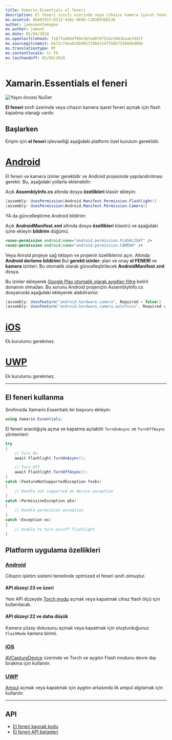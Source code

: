 ```yaml
---
title: Xamarin.Essentials el feneri
description: El feneri sınıfı üzerinde veya cihazın kamera işaret feneri açmak için flash kapatma olanağı vardır.
ms.assetid: 06A03553-D212-43A2-9E6E-C2D2D93EB136
author: jamesmontemagno
ms.author: jamont
ms.date: 05/04/2018
ms.openlocfilehash: f187fa404df09e387ed870f524239d3baabfdd3f
ms.sourcegitcommit: 0a72c7dea020b965378b6314f558bf5360dbd066
ms.translationtype: MT
ms.contentlocale: tr-TR
ms.lasthandoff: 05/09/2018
---
```

# <a name="xamarinessentials-flashlight"></a>Xamarin.Essentials el feneri

![Yayın öncesi NuGet](~/media/shared/pre-release.png)

**El feneri** sınıfı üzerinde veya cihazın kamera işaret feneri açmak için flash kapatma olanağı vardır.

## <a name="getting-started"></a>Başlarken

Erişim için **el feneri** işlevselliği aşağıdaki platform özel kurulum gereklidir.

# <a name="androidtabandroid"></a>[Android](#tab/android)

El feneri ve kamera izinler gereklidir ve Android projesinde yapılandırılması gerekir. Bu, aşağıdaki yollarla eklenebilir:

Açık **AssemblyInfo.cs** altında dosya **özellikleri** klasör ekleyin:

```csharp
[assembly: UsesPermission(Android.Manifest.Permission.Flashlight)]
[assembly: UsesPermission(Android.Manifest.Permission.Camera)]
```

YA da güncelleştirme Android bildirim:

Açık **AndroidManifest.xml** altında dosya **özellikleri** klasörü ve aşağıdaki içine ekleyin **bildirim** düğümü.

```xml
<uses-permission android:name="android.permission.FLASHLIGHT" />
<uses-permission android:name="android.permission.CAMERA" />
```

Veya Anroid projeye sağ tıklayın ve projenin özelliklerini açın. Altında **Android derleme bildirimi** Bul **gerekli izinler:** alan ve onay **el FENERİ** ve **kamera** izinleri. Bu otomatik olarak güncelleştirilecek **AndroidManifest.xml** dosya.

Bu izinler ekleyerek [Google Play otomatik olarak aygıtları filtre](http://developer.android.com/guide/topics/manifest/uses-feature-element.html#permissions-features) belirli donanım olmadan. Bu sorunu Android projenizin AssemblyInfo.cs dosyanızda aşağıdaki ekleyerek alabilirsiniz:

```csharp
[assembly: UsesFeature("android.hardware.camera", Required = false)]
[assembly: UsesFeature("android.hardware.camera.autofocus", Required = false)]
```

# <a name="iostabios"></a>[iOS](#tab/ios)

Ek kurulumu gerekmez.

# <a name="uwptabuwp"></a>[UWP](#tab/uwp)

Ek kurulumu gerekmez.

-----

## <a name="using-flashlight"></a>El feneri kullanma

Sınıfınızda Xamarin.Essentials bir başvuru ekleyin:

```csharp
using Xamarin.Essentials;
```

El feneri aracılığıyla açma ve kapatma açılabilir `TurnOnAsync` ve `TurnOffAsync` yöntemleri:

```csharp
try
{
    // Turn On
    await Flashlight.TurnOnAsync();

    // Turn Off
    await Flashlight.TurnOffAsync();
}
catch (FeatureNotSupportedException fnsEx)
{
    // Handle not supported on device exception
}
catch (PermissionException pEx)
{
    // Handle permission exception
}
catch (Exception ex)
{
    // Unable to turn on/off flashlight
}
```

## <a name="platform-implementation-specifics"></a>Platform uygulama özellikleri

### <a name="androidtabandroid-specifics"></a>[Android](#tab/android-specifics)

Cihazın işletim sistemi temelinde optmized el feneri sınıfı olmuştur.

#### <a name="api-level-23-and-higher"></a>API düzeyi 23 ve üzeri

Yeni API düzeyde [Torch modu](https://developer.android.com/reference/android/hardware/camera2/CameraManager.html#setTorchMode) açmak veya kapatmak cihaz flash ölçü için kullanılacak.

#### <a name="api-level-22-and-lower"></a>API düzeyi 22 ve daha düşük

Kamera yüzey dokusunu açmak veya kapatmak için oluşturduğunuz `FlashMode` kamera birimi. 

### <a name="iostabios-specifics"></a>[iOS](#tab/ios-specifics)

[AVCaptureDevice](https://developer.xamarin.com/api/type/AVFoundation.AVCaptureDevice/) üzerinde ve Torch ve aygıtın Flash modunu devre dışı bırakma için kullanılır.

### <a name="uwptabuwp-specifics"></a>[UWP](#tab/uwp-specifics)

[Ampul](https://docs.microsoft.com/en-us/uwp/api/windows.devices.lights.lamp) açmak veya kapatmak için aygıtın arkasında ilk ampul algılamak için kullanılır.

-----

## <a name="api"></a>API

- [El feneri kaynak kodu](https://github.com/xamarin/Essentials/tree/master/Essentials/Flashlight)
- [El feneri API belgeleri](xref:Xamarin.Essentials.Flashlight)
